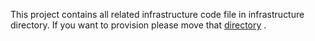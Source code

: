 This project contains all related infrastructure code file in infrastructure directory. If you want to provision please move that [directory](https://github.com/Learn4Ops/simple-terraform-project-with-modules/tree/main/infrastructure) .